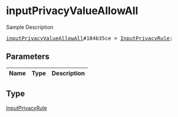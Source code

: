 # inputPrivacyValueAllowAll

Sample Description

<pre>
<a href="../constructor/inputPrivacyValueAllowAll.md">inputPrivacyValueAllowAll</a>#184b35ce = <a href="../type/InputPrivacyRule.md">InputPrivacyRule</a>;
</pre>

## Parameters

| Name | Type | Description |
|------|:----:|-------------|

## Type

[InputPrivacyRule](../type/InputPrivacyRule.md)
